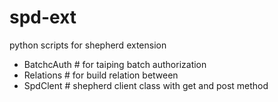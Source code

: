 # spd-ext
python scripts for shepherd extension
- BatchcAuth   # for taiping batch authorization
- Relations    # for build relation between
- SpdClent     # shepherd client class with get and post method
